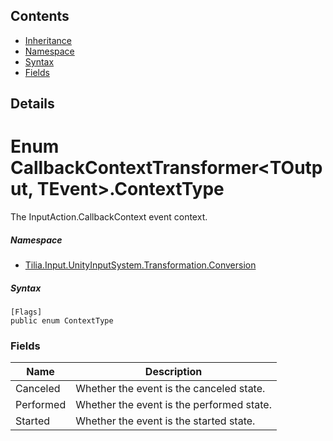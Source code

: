 ## Contents

* [Inheritance]
* [Namespace]
* [Syntax]
* [Fields]

## Details

# Enum CallbackContextTransformer<TOutput, TEvent>.ContextType

The InputAction.CallbackContext event context.

##### Namespace

* [Tilia.Input.UnityInputSystem.Transformation.Conversion]

##### Syntax

```
[Flags]
public enum ContextType
```

### Fields

| Name | Description |
| --- | --- |
| Canceled | Whether the event is the canceled state. |
| Performed | Whether the event is the performed state. |
| Started | Whether the event is the started state. |

[Tilia.Input.UnityInputSystem.Transformation.Conversion]: README.md
[Inheritance]: #Inheritance
[Namespace]: #Namespace
[Syntax]: #Syntax
[Fields]: #Fields

